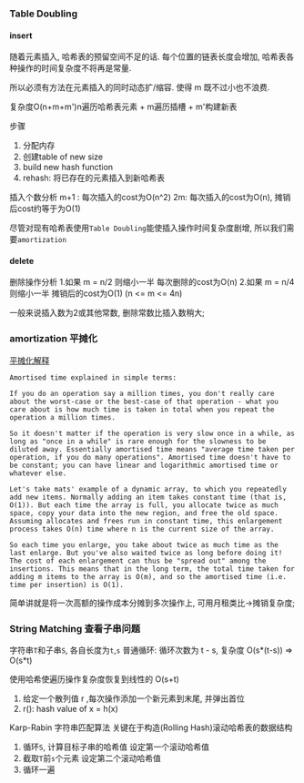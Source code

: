 ### Table Doubling

#### insert
随着元素插入, 哈希表的预留空间不足的话. 每个位置的链表长度会增加, 哈希表各种操作的时间复杂度不将再是常量.

所以必须有方法在元素插入的同时动态扩/缩容. 使得 m 既不过小也不浪费.

复杂度O(n+m+m')n遍历哈希表元素 + m遍历插槽 + m'构建新表

步骤
1. 分配内存
2. 创建table of new size
3. build new hash function
4. rehash: 将已存在的元素插入到新哈希表

插入个数分析
m+1 : 每次插入的cost为O(n^2)
2m: 每次插入的cost为O(n), 摊销后cost约等于为O(1)

尽管对现有哈希表使用`Table Doubling`能使插入操作时间复杂度剧增, 所以我们需要`amortization`

#### delete
删除操作分析
1.如果 m = n/2 则缩小一半 每次删除的cost为O(n)
2.如果 m = n/4 则缩小一半 摊销后的cost为O(1)  (n <= m <= 4n)

一般来说插入数为2或其他常数, 删除常数比插入数稍大;

### amortization 平摊化
[平摊化解释](https://stackoverflow.com/questions/200384/constant-amortized-time)
~~~
Amortised time explained in simple terms:

If you do an operation say a million times, you don't really care about the worst-case or the best-case of that operation - what you care about is how much time is taken in total when you repeat the operation a million times.

So it doesn't matter if the operation is very slow once in a while, as long as "once in a while" is rare enough for the slowness to be diluted away. Essentially amortised time means "average time taken per operation, if you do many operations". Amortised time doesn't have to be constant; you can have linear and logarithmic amortised time or whatever else.

Let's take mats' example of a dynamic array, to which you repeatedly add new items. Normally adding an item takes constant time (that is, O(1)). But each time the array is full, you allocate twice as much space, copy your data into the new region, and free the old space. Assuming allocates and frees run in constant time, this enlargement process takes O(n) time where n is the current size of the array.

So each time you enlarge, you take about twice as much time as the last enlarge. But you've also waited twice as long before doing it! The cost of each enlargement can thus be "spread out" among the insertions. This means that in the long term, the total time taken for adding m items to the array is O(m), and so the amortised time (i.e. time per insertion) is O(1).
~~~

简单讲就是将一次高额的操作成本分摊到多次操作上, 可用月租类比->摊销复杂度;

### String Matching 查看子串问题
字符串`T`和子串`S`, 各自长度为`t`,`s`
普通循环: 循环次数为 t - s, 复杂度 O(s*(t-s)) => O(s*t)

使用哈希使遍历操作复杂度恢复到线性的 O(s+t)
1. 给定一个散列值 r ,每次操作添加一个新元素到末尾, 并弹出首位
2. r(): hash value of x = h(x)

Karp-Rabin 字符串匹配算法 关键在于构造(Rolling Hash)滚动哈希表的数据结构
1. 循环`S`, 计算目标子串的哈希值 设定第一个滚动哈希值
2. 截取`T`前`s`个元素 设定第二个滚动哈希值
3. 循环一遍